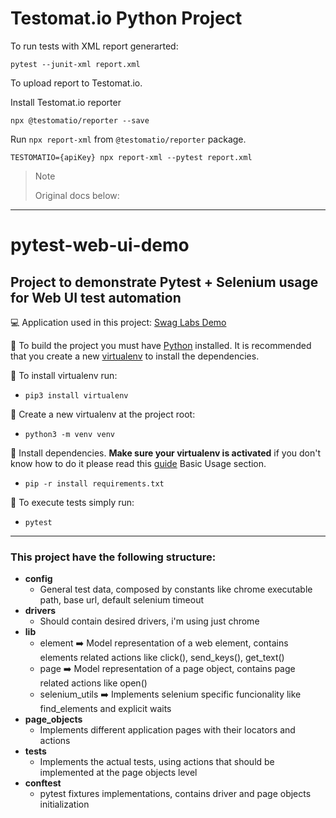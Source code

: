 # Testomat.io Python Project

To run tests with XML report generarted:

```
pytest --junit-xml report.xml
```

To upload report to Testomat.io.

Install Testomat.io reporter

```
npx @testomatio/reporter --save
```

Run `npx report-xml` from `@testomatio/reporter` package.

```
TESTOMATIO={apiKey} npx report-xml --pytest report.xml
```

> Note
>
> Original docs below:

---


# pytest-web-ui-demo
Project to demonstrate Pytest + Selenium usage for Web UI test automation
---

:computer: Application used in this project: [Swag Labs Demo](https://www.saucedemo.com/)

:red_circle: To build the project you must have [Python](https://www.python.org/) installed.
It is recommended that you create a new [virtualenv](https://virtualenv.pypa.io/en/latest/) to install the dependencies. 

:large_orange_diamond: To install virtualenv run:
- `pip3 install virtualenv`

:large_orange_diamond: Create a new virtualenv at the project root:
- `python3 -m venv venv`

:large_orange_diamond: Install dependencies. **Make sure your virtualenv is activated** if you don't know how to do it please read this [guide](https://docs.python-guide.org/dev/virtualenvs/) Basic Usage section.
- `pip -r install requirements.txt`

:large_blue_diamond: To execute tests simply run:
- `pytest`
---
### This project have the following structure:
- **config**
  - General test data, composed by constants like chrome executable path, base url, default selenium timeout
- **drivers**
  - Should contain desired drivers, i'm using just chrome
- **lib**
  - element :arrow_right: Model representation of a web element, contains elements related actions like click(), send_keys(), get_text()
  - page :arrow_right: Model representation of a page object, contains page related actions like open()
  - selenium_utils :arrow_right: Implements selenium specific funcionality like find_elements and explicit waits
- **page_objects**
  - Implements different application pages with their locators and actions
- **tests**
  - Implements the actual tests, using actions that should be implemented at the page objects level
- **conftest**
  - pytest fixtures implementations, contains driver and page objects initialization
